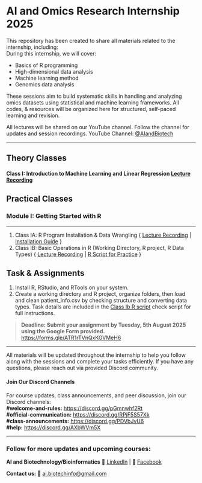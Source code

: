 # AI and Omics Research Internship 2025  
This repository has been created to share all materials related to the internship, including:  
During this internship, we will cover:  
- Basics of R programming
- High-dimensional data analysis
- Machine learning method
- Genomics data analysis
  
These sessions aim to build systematic skills in handling and analyzing omics datasets using statistical and machine learning frameworks.
All codes, & resources will be organized here for structured, self-paced learning and revision.

All lectures will be shared on our YouTube channel. Follow the channel for updates and session recordings. YouTube Channel: [@AIandBiotech](https://youtube.com/@aiandbiotech?feature=shared) 

--------------------------------------------------------------------------------------------------------------------------------------------------------------

## Theory Classes  
#### Class I: Introduction to Machine Learning and Linear Regression [Lecture Recording](https://youtu.be/c00yjmUp8UY?feature=shared)

## Practical Classes  
### Module I: Getting Started with R 
---------------------------------------------------------------------------------------------------------------------------------------------------------------------
1. Class IA: R Program Installation & Data Wrangling { [Lecture Recording](https://youtu.be/cxc3lZPQUsI?feature=shared) | [Installation Guide](https://github.com/AI-Biotechnology-Bioinformatics/AI_and_Omics_Research_Internship_2025/blob/main/R%20Program%20Installation%20Guide.pdf) }
2. Class IB: Basic Operations in R (Working Directory, R project, R Data Types) { [Lecture Recording](https://youtu.be/YybbWfD_VjE?feature=shared) | [R Script for Practice](https://github.com/AI-Biotechnology-Bioinformatics/AI_and_Omics_Research_Internship_2025/blob/main/Module%20I-Getting%20Started%20WIth%20R-Class%20Ib.R) }

## Task & Assignments 
1. Install R, RStudio, and RTools on your system.
2. Create a working directory and R project, organize folders, then load and clean patient_info.csv by checking structure and converting data types. Task details are included in the [Class Ib R script](https://github.com/AI-Biotechnology-Bioinformatics/AI_and_Omics_Research_Internship_2025/blob/main/Module%20I-Getting%20Started%20WIth%20R-Class%20Ib.R) check script for full instructions.
 > **Deadline: Submit your assignment by Tuesday, 5th August 2025 using the Google Form provided.** https://forms.gle/ATR1rTVnQxKGVMeH6
--------------------------------------------------------------------------------------------------------------------------------------------------------------
All materials will be updated throughout the internship to help you follow along with the sessions and complete your tasks efficiently.
If you have any questions, please reach out via provided Discord community.  

#### Join Our Discord Channels  
For course updates, class announcements, and peer discussion, join our Discord channels:  
**#welcome-and-rules:** https://discord.gg/pGmnwhf2Rt  
**#official-communication:** https://discord.gg/RPjF5S57Xk  
**#class-announcements:** https://discord.gg/PDVbJvU6  
**#help:** https://discord.gg/AXbWVm5X 

----------------------------------------------------------------------------------------------------------------------------------------------------------------
### Follow for more updates and  upcoming courses: 

**AI and Biotechnology/Bioinformatics** 🔗 [LinkedIn](linkedin.com/company/ai-and-biotechnology-bioinformatics) | 📘 [Facebook](https://www.facebook.com/people/AI-and-BiotechnologyBioinformatics/61566611634266/)

**Contact us:** 📧 ai.biotechinfo@gmail.com

